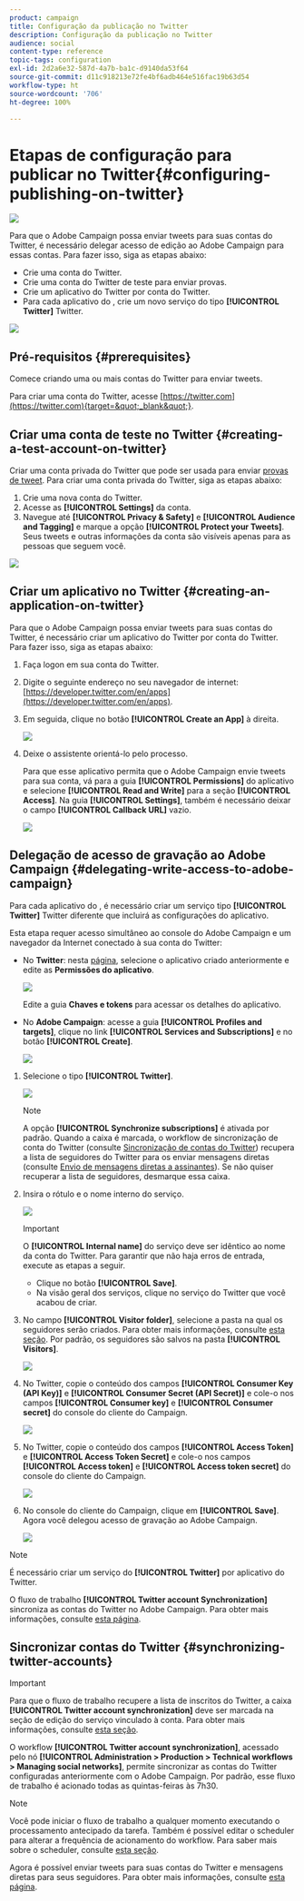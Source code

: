```yaml
---
product: campaign
title: Configuração da publicação no Twitter
description: Configuração da publicação no Twitter
audience: social
content-type: reference
topic-tags: configuration
exl-id: 2d2a6e32-587d-4a7b-ba1c-d9140da53f64
source-git-commit: d11c918213e72fe4bf6adb464e516fac19b63d54
workflow-type: ht
source-wordcount: '706'
ht-degree: 100%

---
```


# Etapas de configuração para publicar no Twitter{#configuring-publishing-on-twitter}

![](../../assets/v7-only.svg)

Para que o Adobe Campaign possa enviar tweets para suas contas do Twitter, é necessário delegar acesso de edição ao Adobe Campaign para essas contas. Para fazer isso, siga as etapas abaixo:

* Crie uma conta do Twitter.
* Crie uma conta do Twitter de teste para enviar provas.
* Crie um aplicativo do Twitter por conta do Twitter.
* Para cada aplicativo do , crie um novo serviço do tipo **[!UICONTROL Twitter]** Twitter.

![](assets/social_diagram_twitter_service.png)

## Pré-requisitos {#prerequisites}

Comece criando uma ou mais contas do Twitter para enviar tweets.

Para criar uma conta do Twitter, acesse [https://twitter.com](https://twitter.com){target=&quot;_blank&quot;}.

## Criar uma conta de teste no Twitter {#creating-a-test-account-on-twitter}

Criar uma conta privada do Twitter que pode ser usada para enviar [provas de tweet](../../social/using/publishing-on-twitter.md#sending-the-proof). Para criar uma conta privada do Twitter, siga as etapas abaixo:

1. Crie uma nova conta do Twitter.
1. Acesse as **[!UICONTROL Settings]** da conta.
1. Navegue até **[!UICONTROL Privacy & Safety]** e **[!UICONTROL Audience and Tagging]** e marque a opção **[!UICONTROL Protect your Tweets]**. Seus tweets e outras informações da conta são visíveis apenas para as pessoas que seguem você.

![](assets/social_twitter_test_page.png)

## Criar um aplicativo no Twitter {#creating-an-application-on-twitter}

Para que o Adobe Campaign possa enviar tweets para suas contas do Twitter, é necessário criar um aplicativo do Twitter por conta do Twitter. Para fazer isso, siga as etapas abaixo:

1. Faça logon em sua conta do Twitter.
1. Digite o seguinte endereço no seu navegador de internet: [https://developer.twitter.com/en/apps](https://developer.twitter.com/en/apps).
1. Em seguida, clique no botão **[!UICONTROL Create an App]** à direita.

   ![](assets/social_create_twitter_app_001.png)

1. Deixe o assistente orientá-lo pelo processo.

   Para que esse aplicativo permita que o Adobe Campaign envie tweets para sua conta, vá para a guia **[!UICONTROL Permissions]** do aplicativo e selecione **[!UICONTROL Read and Write]** para a seção **[!UICONTROL Access]**. Na guia **[!UICONTROL Settings]**, também é necessário deixar o campo **[!UICONTROL Callback URL]** vazio.

   ![](assets/social_create_twitter_app_002.png)

## Delegação de acesso de gravação ao Adobe Campaign {#delegating-write-access-to-adobe-campaign}

Para cada aplicativo do , é necessário criar um serviço tipo **[!UICONTROL Twitter]** Twitter diferente que incluirá as configurações do aplicativo.

Esta etapa requer acesso simultâneo ao console do Adobe Campaign e um navegador da Internet conectado à sua conta do Twitter:

* No **Twitter**: nesta [página](https://developer.twitter.com/en/portal/projects-and-apps), selecione o aplicativo criado anteriormente e edite as **Permissões do aplicativo**.

   ![](assets/social_twitter_service_002.png)

   Edite a guia **Chaves e tokens** para acessar os detalhes do aplicativo.

* No **Adobe Campaign**: acesse a guia **[!UICONTROL Profiles and targets]**, clique no link **[!UICONTROL Services and Subscriptions]** e no botão **[!UICONTROL Create]**.

   ![](assets/social_twitter_service_007.png)

1. Selecione o tipo **[!UICONTROL Twitter]**.

   ![](assets/social_twitter_service_008.png)

   >[!NOTE]
   >
   >A opção **[!UICONTROL Synchronize subscriptions]** é ativada por padrão. Quando a caixa é marcada, o workflow de sincronização de conta do Twitter (consulte [Sincronização de contas do Twitter](#synchronizing-twitter-accounts)) recupera a lista de seguidores do Twitter para os enviar mensagens diretas (consulte [Envio de mensagens diretas a assinantes](../../social/using/publishing-on-twitter.md#sending-direct-messages-to-subscribers)). Se não quiser recuperar a lista de seguidores, desmarque essa caixa.

1. Insira o rótulo e o nome interno do serviço.

   ![](assets/social_twitter_service_009.png)

   >[!IMPORTANT]
   >
   >O **[!UICONTROL Internal name]** do serviço deve ser idêntico ao nome da conta do Twitter. Para garantir que não haja erros de entrada, execute as etapas a seguir.

   * Clique no botão **[!UICONTROL Save]**.
   * Na visão geral dos serviços, clique no serviço do Twitter que você acabou de criar.

   <!-- * Select the **[!UICONTROL Twitter page]** tab. The Twitter account should be displayed. 
    
      ![](assets/social_twitter_service_010.png)-->

1. No campo **[!UICONTROL Visitor folder]**, selecione a pasta na qual os seguidores serão criados. Para obter mais informações, consulte [esta seção](../../social/using/publishing-on-twitter.md#operating-principle). Por padrão, os seguidores são salvos na pasta **[!UICONTROL Visitors]**.

   ![](assets/social_twitter_service_010_b.png)

1. No Twitter, copie o conteúdo dos campos **[!UICONTROL Consumer Key (API Key)]** e **[!UICONTROL Consumer Secret (API Secret)]** e cole-o nos campos **[!UICONTROL Consumer key]** e **[!UICONTROL Consumer secret]** do console do cliente do Campaign.

   ![](assets/social_twitter_service_012.png)

1. No Twitter, copie o conteúdo dos campos **[!UICONTROL Access Token]** e **[!UICONTROL Access Token Secret]** e cole-o nos campos **[!UICONTROL Access token]** e **[!UICONTROL Access token secret]** do console do cliente do Campaign.

   ![](assets/social_twitter_service_013.png)

1. No console do cliente do Campaign, clique em **[!UICONTROL Save]**. Agora você delegou acesso de gravação ao Adobe Campaign.

   ![](assets/social_twitter_service_014.png)

>[!NOTE]
>
>É necessário criar um serviço do **[!UICONTROL Twitter]** por aplicativo do Twitter.

O fluxo de trabalho **[!UICONTROL Twitter account Synchronization]** sincroniza as contas do Twitter no Adobe Campaign. Para obter mais informações, consulte [esta página](../../social/using/publishing-on-facebook-walls.md#synchronizing-facebook-pages).

## Sincronizar contas do Twitter {#synchronizing-twitter-accounts}

>[!IMPORTANT]
>
>Para que o fluxo de trabalho recupere a lista de inscritos do Twitter, a caixa **[!UICONTROL Twitter account synchronization]** deve ser marcada na seção de edição do serviço vinculado à conta. Para obter mais informações, consulte [esta seção](#delegating-write-access-to-adobe-campaign).

O workflow **[!UICONTROL Twitter account synchronization]**, acessado pelo nó **[!UICONTROL Administration > Production > Technical workflows > Managing social networks]**, permite sincronizar as contas do Twitter configuradas anteriormente com o Adobe Campaign. Por padrão, esse fluxo de trabalho é acionado todas as quintas-feiras às 7h30.

>[!NOTE]
>
>Você pode iniciar o fluxo de trabalho a qualquer momento executando o processamento antecipado da tarefa. Também é possível editar o scheduler para alterar a frequência de acionamento do workflow. Para saber mais sobre o scheduler, consulte [esta seção](../../workflow/using/scheduler.md).

Agora é possível enviar tweets para suas contas do Twitter e mensagens diretas para seus seguidores. Para obter mais informações, consulte [esta página](../../social/using/publishing-on-twitter.md).
